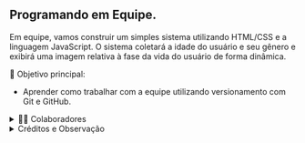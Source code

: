 ## Programando em Equipe.
  Em equipe, vamos construir um simples sistema utilizando HTML/CSS e a linguagem JavaScript.
  O sistema coletará a idade do usuário e seu gênero e exibirá uma imagem relativa à fase da vida do usuário de forma dinâmica.
  
  🎯 Objetivo principal:
  * Aprender como trabalhar com a equipe utilizando versionamento com Git e GitHub.

<details> 
  <summary>👨‍🚀 Colaboradores</summary> 
  [Gustavo Pivatto](https://github.com/GustavoPivatto)
  [Valdeci Santos de Miranda](https://github.com/ValdeciMiranda)
  [Adriano](https://github.com/Tipiginho23)
</details>
  
<details> 
  <summary>Créditos e Observação</summary> 
  Observação: A atividade foi inspirada em um dos desafios do curso de JavaScript do professor Gustavo Guanabara.
  Curso em Vídeo - Gustavo Guanabara: https://www.youtube.com/c/CursoemVídeo
</details>